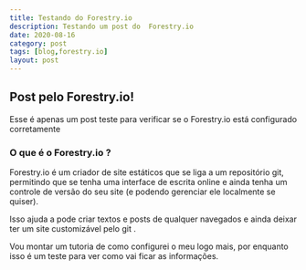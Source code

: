 ```yaml
---
title: Testando do Forestry.io
description: Testando um post do  Forestry.io
date: 2020-08-16
category: post
tags: [blog,forestry.io]
layout: post
---
```

## Post pelo Forestry.io!

Esse é apenas um post teste para verificar se o Forestry.io está configurado corretamente

### O que é o Forestry.io ?

Forestry.io é um criador de site estáticos que se liga a um repositório git, permitindo que se tenha uma interface de escrita online e ainda tenha um controle de versão do seu site (e podendo gerenciar ele localmente se quiser).

Isso ajuda a pode criar textos e posts de qualquer navegados e ainda deixar ter um site customizável pelo git .

Vou montar um tutoria de como configurei o meu logo mais, por enquanto isso é um teste para ver como vai ficar as informações. 